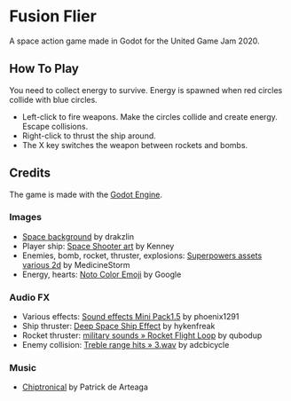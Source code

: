 # Fusion Flier

A space action game made in Godot for the United Game Jam 2020.

## How To Play

You need to collect energy to survive. Energy is spawned when red circles collide with blue circles.

- Left-click to fire weapons. Make the circles collide and create energy. Escape collisions.  
- Right-click to thrust the ship around.  
- The X key switches the weapon between rockets and bombs.

## Credits

The game is made with the [Godot Engine](https://godotengine.org/).

### Images
* [Space background](https://opengameart.org/content/space-background-7) by drakzlin
* Player ship: [Space Shooter art](https://opengameart.org/content/space-shooter-art) by Kenney
* Enemies, bomb, rocket, thruster, explosions: [Superpowers assets various 2d](https://opengameart.org/content/superpowers-assets-various-2d) by MedicineStorm
* Energy, hearts: [Noto Color Emoji](https://www.google.com/get/noto/help/emoji/) by Google

### Audio FX
* Various effects: [Sound effects Mini Pack1.5](https://opengameart.org/content/sound-effects-mini-pack15) by phoenix1291
* Ship thruster: [Deep Space Ship Effect](https://freesound.org/people/hykenfreak/sounds/214663/) by hykenfreak
* Rocket thruster: [military sounds » Rocket Flight Loop](https://freesound.org/people/qubodup/sounds/171106/) by qubodup
* Enemy collision: [Treble range hits » 3.wav](https://freesound.org/people/adcbicycle/sounds/14056/) by adcbicycle

### Music
* [Chiptronical](https://patrickdearteaga.com/arcade-music/) by Patrick de Arteaga
